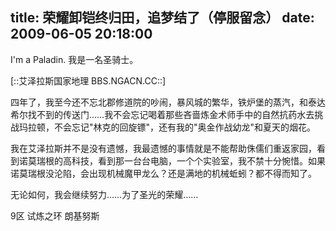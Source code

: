 title: 荣耀卸铠终归田，追梦结了（停服留念）
date: 2009-06-05 20:18:00
---

I'm a Paladin.
我是一名圣骑士。

[::艾泽拉斯国家地理 BBS.NGACN.CC::]

四年了，我至今还不忘北郡修道院的吵闹，暴风城的繁华，铁炉堡的蒸汽，和泰达希尔找不到的传送门……我不会忘记喝着那些吝啬炼金术师手中的自然抗药水去挑战玛拉顿，不会忘记"林克的回旋镖"，还有我的"奥金作战幼龙"和夏天的烟花。

我在艾泽拉斯并不是没有遗憾，我最遗憾的事情就是不能帮助侏儒们重返家园，看到诺莫瑞根的高科技，看到那一台台电脑，一个个实验室，我不禁十分惋惜。如果诺莫瑞根没沦陷，会出现机械魔甲龙么？还是满地的机械蚯蚓？都不得而知了。

无论如何，我会继续努力……为了圣光的荣耀……

9区 试炼之环 朗基努斯
